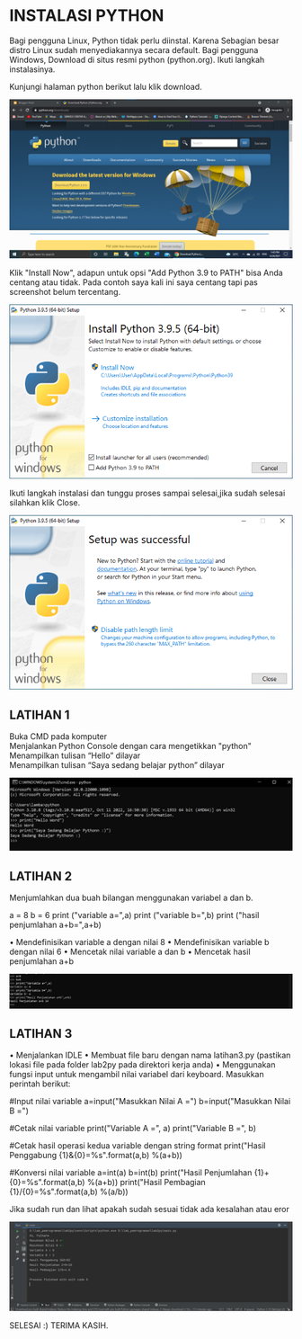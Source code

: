 # INSTALASI PYTHON 

Bagi pengguna Linux, Python tidak perlu diinstal. Karena Sebagian besar distro Linux sudah
menyediakannya secara default.
Bagi pengguna Windows, Download di situs resmi python (python.org). Ikuti langkah instalasinya.

Kunjungi halaman python berikut lalu klik download.

![Gambar 1](python/111.png)

Klik "Install Now", adapun untuk opsi "Add Python 3.9 to PATH" bisa Anda centang atau tidak. Pada contoh saya kali ini saya centang tapi pas screenshot belum tercentang.

![Gambar 2](python/star.png)

Ikuti langkah instalasi dan tunggu proses sampai selesai,jika sudah selesai silahkan klik Close.

![Gambar 3](python/finis.png)

## LATIHAN 1

Buka CMD pada komputer <br>
Menjalankan Python Console dengan cara mengetikkan "python"<br>
Menampilkan tulisan “Hello” dilayar<br>
Menampilkan tulisan “Saya sedang belajar python” dilayar<br>

![Gambar 4](python/lat1.png)

## LATIHAN 2

Menjumlahkan dua buah bilangan menggunakan variabel a dan b.

a = 8 
b = 6
print ("variable a=",a)
print ("variable b=",b)
print ("hasil penjumlahan a+b=",a+b)

• Mendefinisikan variable a dengan nilai 8
• Mendefinisikan variable b dengan nilai 6
• Mencetak nilai variable a dan b
• Mencetak hasil penjumlahan a+b

![Gambar 5](python/lat2.png)

## LATIHAN 3

• Menjalankan IDLE
• Membuat file baru dengan nama latihan3.py (pastikan lokasi file
pada folder lab2py pada direktori kerja anda)
• Menggunakan fungsi input untuk mengambil nilai variabel dari
keyboard.
Masukkan perintah berikut:

#Input nilai variable
a=input("Masukkan Nilai A =")
b=input("Masukkan Nilai B =")

#Cetak nilai variable
print("Variable A =", a)
print("Variable B =", b)

#Cetak hasil operasi kedua variable dengan string format
print("Hasil Penggabung {1}&{0}=%s".format(a,b) %(a+b))

#Konversi nilai variable
a=int(a)
b=int(b)
print("Hasil Penjumlahan {1}+{0}=%s".format(a,b) %(a+b))
print("Hasil Pembagian {1}/{0}=%s".format(a,b) %(a/b))

Jika sudah run dan lihat apakah sudah sesuai tidak ada kesalahan atau eror

![Gambar 6](python/lat3.1.png)

SELESAI :)
TERIMA KASIH.



